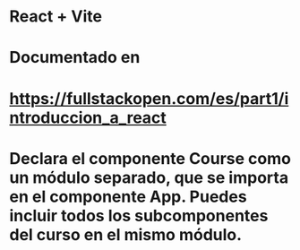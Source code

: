 # React + Vite
# Documentado en 
# https://fullstackopen.com/es/part1/introduccion_a_react

# Declara el componente Course como un módulo separado, que se importa en el componente App. Puedes incluir todos los subcomponentes del curso en el mismo módulo.